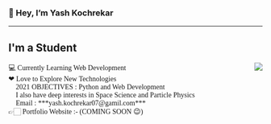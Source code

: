 ### 👋 Hey, I’m Yash Kochrekar
---
## I'm a Student

<p style="font-family:verdana"><a href="https://github.com/Yash-Kochrekar"><img src="https://media.giphy.com/media/gh0RRgkTXedvF0pDc0/giphy.gif" align="right"></a>
💻 Currently Learning Web Development<br>
❤ Love to Explore New Technologies<br>
🚀 2021 OBJECTIVES : Python and Web Development<br>
🌌 I also have deep interests in Space Science and Particle Physics<br>
📧 Email : ***yash.kochrekar07@gamil.com***<br>
👉🏻 Portfolio Website :- (COMING SOON 😉)<br>
</p>







<!-- 
- 💻 Currently Learning Web Development
- ❤ Love to Explore New Technologies
- 🚀 2021 OBJECTIVES : Python and Web Development
- 🌌 I also have deep interests in Space Science and Particle Physics
- 📧 Email : ***yash.kochrekar07@gamil.com***
- 👉🏻 Portfolio Website :- (COMING SOON 😉)
 -->
<!---
Yash-Kochrekar/Yash-Kochrekar is a ✨ special ✨ repository because its `README.md` (this file) appears on your GitHub profile.
You can click the Preview link to take a look at your changes.
--->
